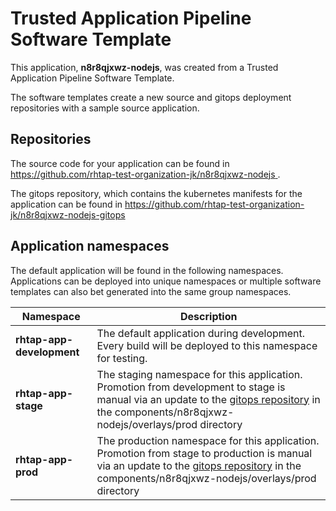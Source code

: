 # Trusted Application Pipeline Software Template

This application, **n8r8qjxwz-nodejs**, was created from a Trusted Application Pipeline Software Template.

The software templates create a new source and gitops deployment repositories with a sample source application. 

## Repositories

The source code for your application can be found in [https://github.com/rhtap-test-organization-jk/n8r8qjxwz-nodejs ](https://github.com/rhtap-test-organization-jk/n8r8qjxwz-nodejs ).
 
The gitops repository, which contains the kubernetes manifests for the application can be found in 
[https://github.com/rhtap-test-organization-jk/n8r8qjxwz-nodejs-gitops ](https://github.com/rhtap-test-organization-jk/n8r8qjxwz-nodejs-gitops ) 

## Application namespaces 

The default application will be found in the following namespaces. Applications can be deployed into unique namespaces or multiple software templates can also bet generated into the same group namespaces.  

|  Namespace   |  Description   |  
| -------- | -------- |   
| **rhtap-app-development** | The default application during development. Every build will be deployed to this namespace for testing. | 
| **rhtap-app-stage** | The staging namespace for this application. Promotion from development to stage is manual via an update to the [gitops repository](https://github.com/rhtap-test-organization-jk/n8r8qjxwz-nodejs-gitops ) in the components/n8r8qjxwz-nodejs/overlays/prod directory |  
| **rhtap-app-prod** | The production namespace for this application. Promotion from stage to production is manual via an update to the [gitops repository](https://github.com/rhtap-test-organization-jk/n8r8qjxwz-nodejs-gitops ) in the components/n8r8qjxwz-nodejs/overlays/prod directory | 